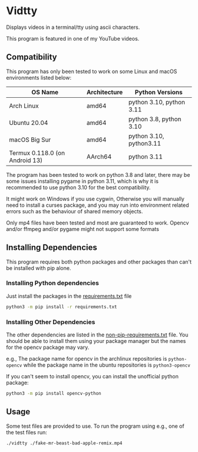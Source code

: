 # Vidtty
Displays videos in a terminal/tty using ascii characters.

This program is featured in one of my YouTube videos.

## Compatibility
This program has only been tested to work on some Linux and macOS environments listed below:

| OS Name                        | Architecture | Python Versions          |
|--------------------------------|--------------|--------------------------|
| Arch Linux                     | amd64        | python 3.10, python 3.11 |
| Ubuntu 20.04                   | amd64        | python 3.8, python 3.10  |
| macOS Big Sur                  | amd64        | python 3.10, python3.11  |
| Termux 0.118.0 (on Android 13) | AArch64      | python 3.11              |


The program has been tested to work on python 3.8 and later, there may be some issues installing pygame in python 3.11, which is why it is recommended to use python 3.10 for the best compatibility.

It might work on Windows if you use cygwin, Otherwise you will manually need to install a curses package, and you may run into environment related errors such as the behaviour of shared memory objects.

Only mp4 files have been tested and most are guaranteed to work. Opencv and/or ffmpeg and/or pygame might not support some formats


## Installing Dependencies
This program requires both python packages and other packages than can't be installed with pip alone.

### Installing Python dependencies
Just install the packages in the [requirements.txt](./requirements.txt) file
```sh
python3 -m pip install -r requirements.txt
```

### Installing Other Dependencies
The other dependencies are listed in the [non-pip-requirements.txt](./non-pip-requirements.txt) file. You should be able to install them using your package manager but the names for the opencv package may vary. 

e.g., The package name for opencv in the archlinux repositories is `python-opencv` while the package name in the ubuntu repositories is `python3-opencv`

If you can't seem to install opencv, you can install the unofficial python package:
```sh
python3 -m pip install opencv-python
```

## Usage
Some test files are provided to use. To run the program using e.g., one of the test files run:
```sh
./vidtty ./fake-mr-beast-bad-apple-remix.mp4
```

